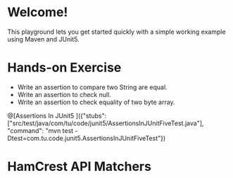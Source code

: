 # Welcome!
This playground lets you get started quickly with a simple working example using Maven and JUnit5. 
# Hands-on Exercise 
+ Write an assertion to compare two String are equal.
+ Write an assertion to check null.
+ Write an assertion to check equality of two byte array.

@[Assertions In JUnit5 ]({"stubs": ["src/test/java/com/tu/code/junit5/AssertionsInJUnitFiveTest.java"], "command": "mvn test -Dtest=com.tu.code.junit5.AssertionsInJUnitFiveTest"})

# HamCrest API Matchers

